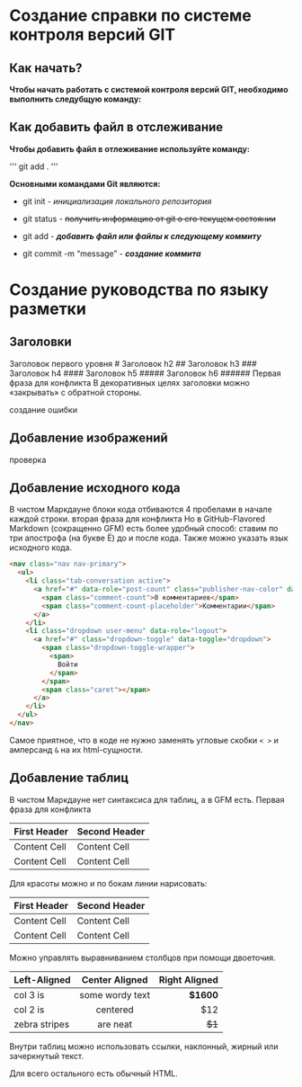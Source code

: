 # Создание справки по системе контроля версий GIT #


## Как начать? 
**Чтобы начать работать с системой контроля версий GIT, необходимо выполнить следубщую команду:**




## Как добавить файл в отслеживание

**Чтобы добавить файл в отлеживание используйте команду:**


''' 
git add .
'''


**Основными командами Git являются:**


* git init - *инициализация локального репозитория* 

* git status - ~~получить информацию от git о его текущем состоянии~~

* git add - ***добавить файл или файлы к следующему коммиту***

* git commit -m “message” - ***создание коммита***

# Создание руководства по языку разметки 


## Заголовки
Заголовок первого уровня #
Заголовок h2 ## 
Заголовок h3 ###
Заголовок h4 ####
Заголовок h5 #####
Заголовок h6 ######
Первая фраза для конфликта
В декоративных целях заголовки можно «закрывать» с обратной стороны.

создание ошибки


## Добавление изображений
проверка




## Добавление исходного кода 
В чистом Маркдауне блоки кода отбиваются 4 пробелами в начале каждой строки.
вторая фраза для конфликта
Но в GitHub-Flavored Markdown (сокращенно GFM) есть более удобный способ: ставим по три апострофа (на букве Ё) до и после кода. Также можно указать язык исходного кода.

```html
<nav class="nav nav-primary">
  <ul>
    <li class="tab-conversation active">
      <a href="#" data-role="post-count" class="publisher-nav-color" data-nav="conversation">
        <span class="comment-count">0 комментариев</span>
        <span class="comment-count-placeholder">Комментарии</span>
      </a>
    </li>
    <li class="dropdown user-menu" data-role="logout">
      <a href="#" class="dropdown-toggle" data-toggle="dropdown">
        <span class="dropdown-toggle-wrapper">
          <span>
            Войти
          </span>
        </span>
        <span class="caret"></span>
      </a>
    </li>
  </ul>
</nav>
```

Самое приятное, что в коде не нужно заменять угловые скобки `< >` и амперсанд `&` на их html-сущности.






## Добавление таблиц
В чистом Маркдауне нет синтаксиса для таблиц, а в GFM есть.
Первая фраза для конфликта




First Header  | Second Header
------------- | -------------
Content Cell  | Content Cell
Content Cell  | Content Cell

Для красоты можно и по бокам линии нарисовать:

| First Header  | Second Header |
| ------------- | ------------- |
| Content Cell  | Content Cell  |
| Content Cell  | Content Cell  |

Можно управлять выравниванием столбцов при помощи двоеточия.

| Left-Aligned  | Center Aligned  | Right Aligned |
|:------------- |:---------------:| -------------:|
| col 3 is      | some wordy text |     **$1600** |
| col 2 is      | centered        |         $12   |
| zebra stripes | are neat        |        ~~$1~~ |

Внутри таблиц можно использовать ссылки, наклонный, жирный или зачеркнутый текст.

Для всего остального есть обычный HTML.




